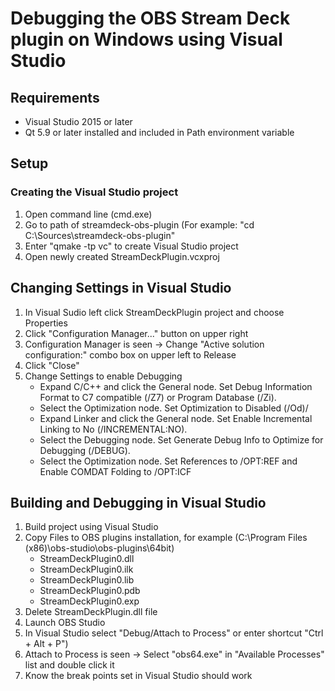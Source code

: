 # Debugging the OBS Stream Deck plugin on Windows using Visual Studio


## Requirements

- Visual Studio 2015 or later
- Qt 5.9 or later installed and included in Path environment variable


## Setup


### Creating the Visual Studio project

1. Open command line (cmd.exe)
2. Go to path of streamdeck-obs-plugin (For example: "cd C:\Sources\streamdeck-obs-plugin"
3. Enter "qmake -tp vc" to create Visual Studio project
4. Open newly created StreamDeckPlugin.vcxproj



## Changing Settings in Visual Studio


1. In Visual Sudio left click StreamDeckPlugin project and choose Properties 
2. Click "Configuration Manager..." button on upper right
3. Configuration Manager is seen -> Change "Active solution configuration:" combo box on upper left to Release
4. Click "Close"
5. Change Settings to enable Debugging
	- Expand C/C++ and click the General node. Set Debug Information Format to C7 compatible (/Z7) or Program Database (/Zi).
	- Select the Optimization node. Set Optimization to Disabled (/Od)/
    - Expand Linker and click the General node. Set Enable Incremental Linking to No (/INCREMENTAL:NO).
	- Select the Debugging node. Set Generate Debug Info to Optimize for Debugging (/DEBUG).
	- Select the Optimization node. Set References to /OPT:REF and Enable COMDAT Folding to /OPT:ICF

## Building and Debugging in Visual Studio
1. Build project using Visual Studio
2. Copy Files to OBS plugins installation, for example (C:\Program Files (x86)\obs-studio\obs-plugins\64bit) 
	- StreamDeckPlugin0.dll
	- StreamDeckPlugin0.ilk
	- StreamDeckPlugin0.lib 
	- StreamDeckPlugin0.pdb
	- StreamDeckPlugin0.exp
3. Delete StreamDeckPlugin.dll file
4. Launch OBS Studio
5. In Visual Studio select "Debug/Attach to Process" or enter shortcut "Ctrl + Alt + P")
6. Attach to Process is seen -> Select "obs64.exe" in "Available Processes" list and double click it
7. Know the break points set in Visual Studio should work
